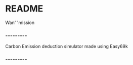 # README #

   Wan' 'mission

### --------- ###

Carbon Emission deduction simulator made using Easy69k

### --------- ###
